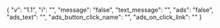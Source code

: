 {
  "v": "1.1",
  "i": "",
  "message": "false",
  "text_message": "",
  "ads": "false",
  "ads_text": "",
  "ads_button_click_name": "",
  "ads_on_click_link": ""
}
